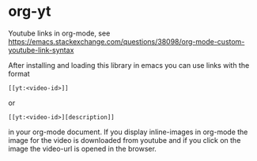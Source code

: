 # org-yt
Youtube links in org-mode, see  https://emacs.stackexchange.com/questions/38098/org-mode-custom-youtube-link-syntax

After installing and loading this library in emacs you can use links with the format

`[[yt:<video-id>]]`

or

`[[yt:<video-id>][description]]`

in your org-mode document. If you display inline-images in org-mode the image for the video is downloaded from youtube and if you click on the image the video-url is opened in the browser.
